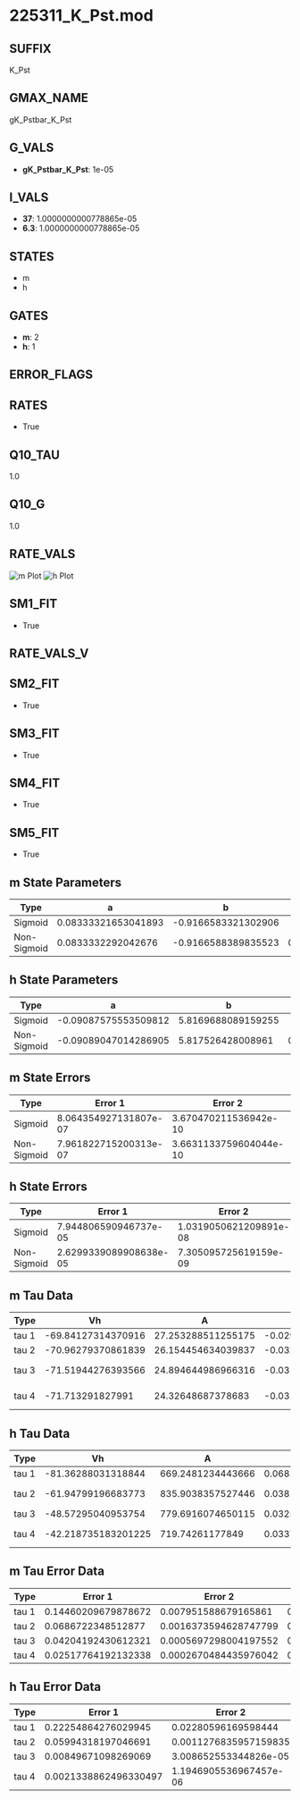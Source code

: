 # 225311_K_Pst.mod

## SUFFIX

K_Pst

## GMAX_NAME

gK_Pstbar_K_Pst

## G_VALS

- **gK_Pstbar_K_Pst**: 1e-05

## I_VALS

- **37**: 1.0000000000778865e-05
- **6.3**: 1.0000000000778865e-05

## STATES

- m
- h

## GATES

- **m**: 2
- **h**: 1

## ERROR_FLAGS


## RATES

- True

## Q10_TAU

1.0

## Q10_G

1.0

## RATE_VALS

![m Plot](/Users/pbozelos/Dropbox/icg-Chai-Panos/supermodels/output_markdown_files/K/225311_K_Pst.mod/images/m.png)
![h Plot](/Users/pbozelos/Dropbox/icg-Chai-Panos/supermodels/output_markdown_files/K/225311_K_Pst.mod/images/h.png)

## SM1_FIT

- True

## RATE_VALS_V

## SM2_FIT

- True

## SM3_FIT

- True

## SM4_FIT

- True

## SM5_FIT

- True

## m State Parameters

| Type | a | b | c | d |
| --- | --- | --- | --- | --- |
| Sigmoid | 0.08333321653041893 | -0.9166583321302906 |
| Non-Sigmoid | 0.0833332292042676 | -0.9166588389835523 | 0.9999998809938816 | -1.0364241404251791e-08 |

## h State Parameters

| Type | a | b | c | d |
| --- | --- | --- | --- | --- |
| Sigmoid | -0.09087575553509812 | 5.8169688089159255 |
| Non-Sigmoid | -0.09089047014286905 | 5.817526428008961 | 0.9998555932724166 | -3.940617353044205e-06 |

## m State Errors

| Type | Error 1 | Error 2 | Error 3 |
| --- | --- | --- | --- |
| Sigmoid | 8.064354927131807e-07 | 3.670470211536942e-10 | 5.80818216499142e-07 |
| Non-Sigmoid | 7.961822715200313e-07 | 3.6631133759604044e-10 | 5.734335494047655e-07 |

## h State Errors

| Type | Error 1 | Error 2 | Error 3 |
| --- | --- | --- | --- |
| Sigmoid | 7.944806590946737e-05 | 1.0319050621209891e-08 | 6.436019256387304e-05 |
| Non-Sigmoid | 2.6299339089908638e-05 | 7.305095725619159e-09 | 2.1304867635895623e-05 |

## m Tau Data

| Type | Vh | A | b1 | b2 | c1 | c2 | d1 | d2 | e1 | e2 |
| --- | --- | --- | --- | --- | --- | --- | --- | --- | --- | --- |
| tau 1 | -69.84127314370916 | 27.253288511255175 | -0.029249176278665297 | -0.059911033301732995 |
| tau 2 | -70.96279370861839 | 26.154454634039837 | -0.03228399195429945 | 6.903595006980517e-05 | -0.09134363088366772 | -0.0016323565151718056 |
| tau 3 | -71.51944276393566 | 24.894644986966316 | -0.031343321542088166 | 8.694665912714832e-05 | -1.9639287007296427e-07 | -0.09570655087359944 | -0.004036923197668976 | -8.129801531135176e-05 |
| tau 4 | -71.713291827991 | 24.32648687378683 | -0.031639763171375145 | 0.0001477991442040052 | -1.2184513028567838e-06 | 4.300436550705659e-09 | -0.08445994746634577 | -0.005243366256255179 | -0.0002916441013760633 | -5.4888448831233095e-06 |

## h Tau Data

| Type | Vh | A | b1 | b2 | c1 | c2 | d1 | d2 | e1 | e2 |
| --- | --- | --- | --- | --- | --- | --- | --- | --- | --- | --- |
| tau 1 | -81.36288031318844 | 669.2481234443666 | 0.06816748980996028 | 0.016014116520583915 |
| tau 2 | -61.94799196683773 | 835.9038357527446 | 0.038152887639522924 | -1.2168850941838975e-05 | 0.03487646760696077 | -0.0001475596033114287 |
| tau 3 | -48.57295040953754 | 779.6916074650115 | 0.03257664079773023 | 0.0005401784879093261 | 9.24558968422774e-06 | 0.052397793868852655 | -0.00048056773050551176 | 1.43055567681347e-06 |
| tau 4 | -42.218735183201225 | 719.74261177849 | 0.033716468320115975 | 0.0008992661319062967 | 1.5933042037130942e-05 | 5.367401713128309e-08 | 0.06242138920249929 | -0.0008157352515382325 | 4.690126591137391e-06 | -1.000560010548874e-08 |

## m Tau Error Data

| Type | Error 1 | Error 2 | Error 3 |
| --- | --- | --- | --- |
| tau 1 | 0.14460209679878672 | 0.007951588679165861 | 0.07298107293033883 |
| tau 2 | 0.0686722348512877 | 0.0016373594628747799 | 0.03465906436298117 |
| tau 3 | 0.04204192430612321 | 0.0005697298004197552 | 0.021218673946246037 |
| tau 4 | 0.02517764192132338 | 0.0002670484435976042 | 0.012707224597378556 |

## h Tau Error Data

| Type | Error 1 | Error 2 | Error 3 |
| --- | --- | --- | --- |
| tau 1 | 0.22254864276029945 | 0.02280596169598444 | 0.08221367930326477 |
| tau 2 | 0.05994318197046691 | 0.0011276835957159835 | 0.022144145557630626 |
| tau 3 | 0.00849671098269069 | 3.008652553344826e-05 | 0.0031388457965831913 |
| tau 4 | 0.0021338862496330497 | 1.1946905536967457e-06 | 0.0007882979541957188 |

